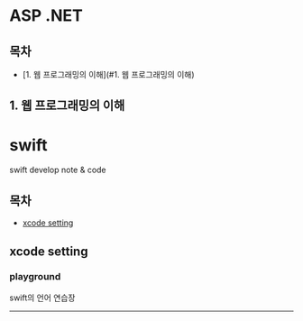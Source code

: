 # ASP .NET

## 목차
* [1. 웹 프로그래밍의 이해](#1. 웹 프로그래밍의 이해)
## 1. 웹 프로그래밍의 이해

# swift
swift develop note &amp; code

## 목차
* [xcode setting](#xcode-setting)
## xcode setting
### playground
 
swift의 언어 연습장
 ***
